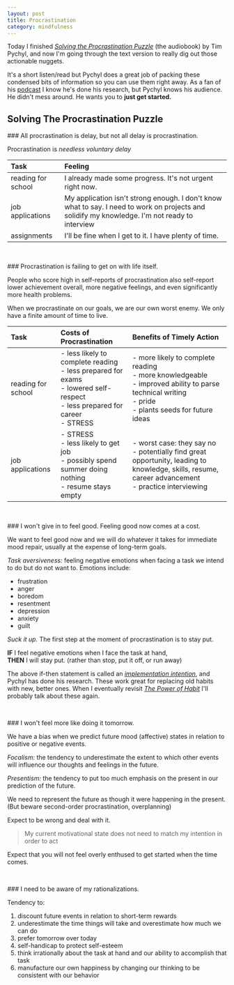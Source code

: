 ```yaml
---
layout: post
title: Procrastination
category: mindfulness
---
```


Today I finished [<i class="fa fa-book"></i> *Solving the Procrastination Puzzle*](http://www.amazon.com/Solving-Procrastination-Puzzle-Concise-Strategies/dp/B00JGAY5II/ref=tmm_aud_swatch_0?_encoding=UTF8&sr=8-1&qid=1427829996) (the audiobook) by Tim Pychyl, and now I'm going through the text version to really dig out those actionable nuggets. 

It's a short listen/read but Pychyl does a great job of packing these condensed bits of information so you can use them right away. As a fan of his [podcast]() I know he's done his research, but Pychyl knows his audience. He didn't mess around. He wants you to **just get started.**

<h2 class="anchor" id="title">Solving The Procrastination Puzzle</h2>

###<i class="fa fa-star"></i> All procrastination is delay, but not all delay is procrastination.

<i class="fa fa-long-arrow-right"></i> Procrastination is *needless voluntary delay*

| Task | Feeling |
| :--- | :--- |
| reading for school | I already made some progress. It's not urgent right now. |
| job applications | My application isn't strong enough. I don't know what to say. I need to work on projects and solidify my knowledge. I'm not ready to interview |
| assignments | I'll be fine when I get to it. I have plenty of time. |

<br>

###<i class="fa fa-star"></i> Procrastination is failing to get on with life itself.

<i class="fa fa-long-arrow-right"></i> People who score high in self-reports of procrastination also self-report lower achievement overall, more negative feelings, and even significantly more health problems.

<i class="fa fa-long-arrow-right"></i> When we procrastinate on our goals, we are our own worst enemy. We only have a finite amount of time to live.

| Task | Costs of Procrastination | Benefits of Timely Action |
| :--- | :--- | :--- |
| reading for school | - less likely to complete reading<br> - less prepared for exams<br> - lowered self-respect<br> - less prepared for career<br> - STRESS | - more likely to complete reading<br> - more knowledgeable<br> - improved ability to parse technical writing<br> - pride<br> - plants seeds for future ideas |
| job applications | - STRESS<br> - less likely to get job<br> - possibly spend summer doing nothing<br> - resume stays empty | - worst case: they say no<br> - potentially find great opportunity, leading to knowledge, skills, resume, career advancement<br> - practice interviewing | 

<br>

###<i class="fa fa-star"></i> I won't give in to feel good. Feeling good now comes at a cost.

<i class="fa fa-long-arrow-right"></i> We want to feel good now and we will do whatever it takes for immediate mood repair, usually at the expense of long-term goals.

<i class="fa fa-long-arrow-right"></i> *Task aversiveness:* feeling negative emotions when facing a task we intend to do but do not want to. Emotions include: 

- frustration
- anger
- boredom
- resentment
- depression
- anxiety
- guilt

<i class="fa fa-long-arrow-right"></i> *Suck it up.* The first step at the moment of procrastination is to stay put.

**IF** I feel negative emotions when I face the task at hand,<br>**THEN** I will stay put. (rather than stop, put it off, or run away)

The above if-then statement is called an [*implementation intention*](https://www.psychologytoday.com/blog/dont-delay/201001/implementation-intentions-facilitate-action-control), and Pychyl has done his research. These work great for replacing old habits with new, better ones. When I eventually revisit [<i class="fa fa-book"></i> *The Power of Habit*](http://www.amazon.com/Power-Habit-What-Life-Business-ebook/dp/B0055PGUYU/ref=sr_1_1_twi_2_kin?ie=UTF8&qid=1427831871&sr=8-1&keywords=the+power+of+habit) I'll probably talk about these again.

<br>

###<i class="fa fa-star"></i> I won't feel more like doing it tomorrow.

<i class="fa fa-long-arrow-right"></i> We have a bias when we predict future mood (affective) states in relation to positive or negative events.

<i class="fa fa-long-arrow-right"></i> *Focalism:* the tendency to underestimate the extent to which other events will influence our thoughts and feelings in the future.

<i class="fa fa-long-arrow-right"></i> *Presentism:* the tendency to put too much emphasis on the present in our prediction of the future.

<i class="fa fa-long-arrow-right"></i> We need to represent the future as though it were happening in the present. (But beware second-order procrastination, overplanning)

<i class="fa fa-long-arrow-right"></i> Expect to be wrong and deal with it.

>My current motivational state does not need to match my intention in order to act

<i class="fa fa-long-arrow-right"></i> Expect that you will not feel overly enthused to get started when the time comes.

<br>

###<i class="fa fa-star"></i> I need to be aware of my rationalizations.

<i class="fa fa-long-arrow-right"></i> Tendency to:

1. discount future events in relation to short-term rewards
2. underestimate the time things will take and overestimate how much we can do
3. prefer tomorrow over today
4. self-handicap to protect self-esteem
5. think irrationally about the task at hand and our ability to accomplish that task
6. manufacture our own happiness by changing our thinking to be consistent with our behavior